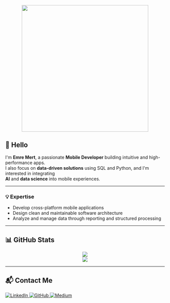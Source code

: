 <p align="center">
  <img src="https://media2.giphy.com/media/v1.Y2lkPTc5MGI3NjExZGF5Z3NxY3E5ZHhqdm11ZWN6cWR6Mjh4b2w4cXlrN2RyYm1mMTBqbCZlcD12MV9pbnRlcm5hbF9naWZfYnlfaWQmY3Q9Zw/gDPxwdP6SKFnsWDJ2u/giphy.gif" width="400"/>
</p>

## 👋 Hello

I'm **Emre Mert**, a passionate **Mobile Developer** building intuitive and high-performance apps.  
I also focus on **data-driven solutions** using SQL and Python, and I'm interested in integrating  
**AI** and **data science** into mobile experiences.

---

### 💡 Expertise

- Develop cross-platform mobile applications  
- Design clean and maintainable software architecture  
- Analyze and manage data through reporting and structured processing  

---

## 📊 GitHub Stats

<p align="center">
  <img src="https://github-readme-stats.vercel.app/api?username=EmreMert2000&show_icons=true&theme=radical" />
  <br/>
  <img src="https://github-readme-stats.vercel.app/api/top-langs/?username=EmreMert2000&layout=compact&theme=radical" />
</p>

---

## 📬 Contact Me

<p align="left">
  <a href="https://www.linkedin.com/in/emremert2000/" target="_blank">
    <img alt="LinkedIn" src="https://img.shields.io/badge/LinkedIn-0A66C2?style=for-the-badge&logo=linkedin&logoColor=white" />
  </a>
  <a href="https://github.com/EmreMert2000" target="_blank">
    <img alt="GitHub" src="https://img.shields.io/badge/GitHub-181717?style=for-the-badge&logo=github&logoColor=white" />
  </a>
  <a href="https://medium.com/@emremert.developer" target="_blank">
    <img alt="Medium" src="https://img.shields.io/badge/Medium-12100E?style=for-the-badge&logo=medium&logoColor=white" />
  </a>
</p>


